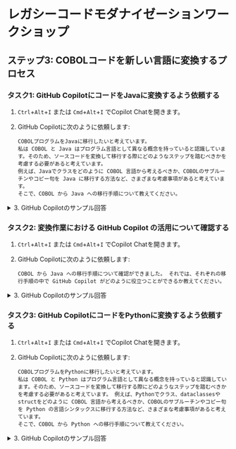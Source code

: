 # レガシーコードモダナイゼーションワークショップ

## ステップ3: COBOLコードを新しい言語に変換するプロセス

### タスク1: GitHub CopilotにコードをJavaに変換するよう依頼する

1. `Ctrl`+`Alt`+`I` または `Cmd`+`Alt`+`I` でCopilot Chatを開きます。

2. GitHub Copilotに次のように依頼します:

   ```plaintext
   COBOLプログラムをJavaに移行したいと考えています。
   私は COBOL と Java はプログラム言語として異なる概念を持っていると認識しています。そのため、ソースコードを変換して移行する際にどのようなステップを踏むべきかを考慮する必要があると考えています。
   例えば、Javaでクラスをどのように COBOL 言語から考えるべきか、COBOLのサブルーチンやコピー句を Java に移行する方法など、さまざまな考慮事項があると考えています。
   そこで、COBOL から Java への移行手順について教えてください。
   ```

<details>
<summary>3. GitHub Copilotのサンプル回答</summary>
COBOL から Java への移行手順について、以下のステップを踏むことをお勧めします。これらのステップは、COBOL の概念を Java に適切にマッピングし、移行プロセスをスムーズに進めるためのものです。

### 1. プロジェクトの計画と準備

- **コードベースのインベントリ**:
  - すべての COBOL プログラム、コピー句、外部依存関係を特定し、ドキュメント化します。

- **移行の範囲と目標の設定**:
  - 移行するコードの範囲を決定し、移行の目標（例：パフォーマンスの向上、保守性の向上）を設定します。

### 2. COBOL の概念を Java にマッピング

- **プログラム構造**:
  - COBOL の各プログラムを Java のクラスにマッピングします。COBOL の `IDENTIFICATION DIVISION` は Java クラスの宣言に相当します。

- **データ定義**:
  - COBOL の `DATA DIVISION` に定義されたデータ項目を Java のフィールドに変換します。COBOL のデータ型を Java のデータ型にマッピングします。

- **サブルーチン**:
  - COBOL のサブルーチン（`PERFORM` や `CALL` ステートメント）を Java のメソッドに変換します。サブルーチンの引数はメソッドのパラメータとして扱います。

- **COPYBOOK**:
  - COBOL のコピー句（COPYBOOK）は、Java のクラスやインターフェースとして再利用可能なコードに変換します。

### 3. 移行の実装

- **クラスの作成**:
  - 各 COBOL プログラムに対応する Java クラスを作成します。クラス名はプログラム名に基づいて命名します。

- **フィールドの定義**:
  - COBOL のデータ項目を Java のフィールドとして定義します。データ型の変換を行います（例：`PIC 9(3)` は `int` に変換）。

- **メソッドの実装**:
  - COBOL のサブルーチンを Java のメソッドとして実装します。メソッド名はサブルーチン名に基づいて命名します。

- **外部プログラムの呼び出し**:
  - COBOL の外部プログラム呼び出し（`CALL` ステートメント）を Java のメソッド呼び出しに変換します。

### 4. テストと検証

- **単体テストの作成**:
  - 各 Java クラスとメソッドに対して単体テストを作成し、正しく動作することを確認します。

- **統合テストの実施**:
  - 移行された Java コード全体を統合テストし、システム全体が正しく動作することを確認します。

### 5. 最適化とリファクタリング

- **コードの最適化**:
  - 移行された Java コードを最適化し、パフォーマンスを向上させます。

- **リファクタリング**:
  - コードの可読性と保守性を向上させるために、リファクタリングを行います。

### 具体的な例

#### COBOL のサブルーチンの Java への変換例

**COBOL サブルーチン**
```cobol
INITIALIZE-EMPLOYEES.
    MOVE "E001" TO EMPLOYEE-ID(1).
    MOVE "Alice Johnson" TO EMPLOYEE-NAME(1).
    MOVE "HR" TO DEPARTMENT(1).
    MOVE 70000.00 TO GROSS-SALARY(1).
    ...
```

**Java メソッド**
```java
public class PayrollSystem {
    private Employee[] employees = new Employee[5];

    public void initializeEmployees() {
        employees[0] = new Employee("E001", "Alice Johnson", "HR", 70000.00);
        ...
    }
}

class Employee {
    private String id;
    private String name;
    private String department;
    private double grossSalary;

    public Employee(String id, String name, String department, double grossSalary) {
        this.id = id;
        this.name = name;
        this.department = department;
        this.grossSalary = grossSalary;
    }

    // Getters and setters
}
```

### まとめ

COBOL から Java への移行は、プログラム構造、データ定義、サブルーチン、コピー句などの COBOL の概念を Java に適切にマッピングすることが重要です。移行プロセスを計画し、各ステップを慎重に実行することで、スムーズな移行を実現できます。
</details>

### タスク2: 変換作業における GitHub Copilot の活用について確認する

1. `Ctrl`+`Alt`+`I` または `Cmd`+`Alt`+`I` でCopilot Chatを開きます。

2. GitHub Copilotに次のように依頼します:

   ```plaintext
   COBOL から Java への移行手順について確認ができました。 それでは、それぞれの移行手順の中で GitHub Copilot がどのように役立つことができるか教えてください。
   ```

<details>
<summary>3. GitHub Copilotのサンプル回答</summary>
GitHub Copilot は、COBOL から Java への移行手順の各ステップでさまざまな方法で役立つことができます。以下に、各移行手順において GitHub Copilot がどのように支援できるかを説明します。

### 1. プロジェクトの計画と準備

- **コードベースのインベントリ**:
  - GitHub Copilot は、スクリプトを生成して COBOL ファイルのリストを取得し、コード行数やファイルサイズを計算するのに役立ちます。

  ```python
  import os

  def list_cobol_files(directory):
      cobol_files = []
      for root, _, files in os.walk(directory):
          for file in files:
              if file.endswith(('.cbl', '.cob')):
                  cobol_files.append(os.path.join(root, file))
      return cobol_files

  directory_path = '/path/to/cobol/project'
  cobol_files = list_cobol_files(directory_path)
  for file in cobol_files:
      print(file)
  ```

- **移行の範囲と目標の設定**:
  - GitHub Copilot は、移行計画のドキュメントテンプレートを生成するのに役立ちます。

  ```markdown
  # Migration Plan

  ## Scope
  - List of COBOL programs to be migrated
  - Dependencies and external systems

  ## Goals
  - Improve performance
  - Enhance maintainability
  - Reduce technical debt

  ## Timeline
  - Phase 1: Inventory and Analysis
  - Phase 2: Code Conversion
  - Phase 3: Testing and Validation
  - Phase 4: Optimization and Refactoring
  ```

### 2. COBOL の概念を Java にマッピング

- **プログラム構造**:
  - GitHub Copilot は、COBOL プログラムを Java クラスに変換するためのテンプレートを生成するのに役立ちます。

  ```java
  public class PayrollSystem {
      // Fields and methods will be added here
  }
  ```

- **データ定義**:
  - GitHub Copilot は、COBOL のデータ項目を Java のフィールドに変換するコードを生成するのに役立ちます。

  ```java
  public class Employee {
      private String id;
      private String name;
      private String department;
      private double grossSalary;

      // Constructor, getters, and setters
  }
  ```

- **サブルーチン**:
  - GitHub Copilot は、COBOL のサブルーチンを Java のメソッドに変換するコードを生成するのに役立ちます。

  ```java
  public void initializeEmployees() {
      employees[0] = new Employee("E001", "Alice Johnson", "HR", 70000.00);
      // Initialize other employees
  }
  ```

- **COPYBOOK**:
  - GitHub Copilot は、COBOL のコピー句を Java のクラスやインターフェースに変換するコードを生成するのに役立ちます。

  ```java
  public class EmployeeData {
      // Fields and methods for reusable data structures
  }
  ```

### 3. 移行の実装

- **クラスの作成**:
  - GitHub Copilot は、COBOL プログラムに対応する Java クラスを作成するコードを生成するのに役立ちます。

  ```java
  public class PayrollSystem {
      private Employee[] employees = new Employee[5];

      // Methods will be added here
  }
  ```

- **フィールドの定義**:
  - GitHub Copilot は、COBOL のデータ項目を Java のフィールドに変換するコードを生成するのに役立ちます。

  ```java
  private int employeeIndex;
  private double taxRate = 0.20;
  private double bonusRate = 0.10;
  private double deductionRate = 0.05;
  ```

- **メソッドの実装**:
  - GitHub Copilot は、COBOL のサブルーチンを Java のメソッドに変換するコードを生成するのに役立ちます。

  ```java
  public void calculateNetSalaries() {
      for (Employee employee : employees) {
          double bonus = calculateBonus(employee.getGrossSalary());
          double netSalary = employee.getGrossSalary() + bonus - (employee.getGrossSalary() * taxRate) - (employee.getGrossSalary() * deductionRate);
          employee.setNetSalary(netSalary);
      }
  }

  private double calculateBonus(double grossSalary) {
      return grossSalary * bonusRate;
  }
  ```

- **外部プログラムの呼び出し**:
  - GitHub Copilot は、COBOL の外部プログラム呼び出しを Java のメソッド呼び出しに変換するコードを生成するのに役立ちます。

  ```java
  public void callCalculateBonus(double grossSalary, double[] bonus) {
      bonus[0] = calculateBonus(grossSalary);
  }
  ```

### 4. テストと検証

- **単体テストの作成**:
  - GitHub Copilot は、各 Java クラスとメソッドに対する単体テストを生成するのに役立ちます。

  ```java
  @Test
  public void testInitializeEmployees() {
      PayrollSystem payrollSystem = new PayrollSystem();
      payrollSystem.initializeEmployees();
      assertEquals("E001", payrollSystem.getEmployees()[0].getId());
  }
  ```

- **統合テストの実施**:
  - GitHub Copilot は、統合テストのテンプレートを生成するのに役立ちます。

  ```java
  @Test
  public void testPayrollSystemIntegration() {
      PayrollSystem payrollSystem = new PayrollSystem();
      payrollSystem.initializeEmployees();
      payrollSystem.calculateNetSalaries();
      payrollSystem.calculateDepartmentTotals();
      payrollSystem.displayEmployees();
      payrollSystem.displayDepartmentTotals();
  }
  ```

### 5. 最適化とリファクタリング

- **コードの最適化**:
  - GitHub Copilot は、パフォーマンスを向上させるためのコード最適化の提案を行うのに役立ちます。

  ```java
  public void optimizeNetSalaryCalculation() {
      for (Employee employee : employees) {
          double grossSalary = employee.getGrossSalary();
          double bonus = calculateBonus(grossSalary);
          double netSalary = grossSalary + bonus - (grossSalary * taxRate) - (grossSalary * deductionRate);
          employee.setNetSalary(netSalary);
      }
  }
  ```

- **リファクタリング**:
  - GitHub Copilot は、コードの可読性と保守性を向上させるためのリファクタリングの提案を行うのに役立ちます。

  ```java
  public class Employee {
      private String id;
      private String name;
      private String department;
      private double grossSalary;
      private double netSalary;

      // Constructor, getters, and setters
  }
  ```

### まとめ

GitHub Copilot は、COBOL から Java への移行プロセスの各ステップで支援することができます。コードの生成、最適化、リファクタリング、テストの作成など、さまざまなタスクを効率的に行うための提案を提供し、移行プロジェクトをスムーズに進めることができます。
</details>

### タスク3: GitHub CopilotにコードをPythonに変換するよう依頼する

1. `Ctrl`+`Alt`+`I` または `Cmd`+`Alt`+`I` でCopilot Chatを開きます。

2. GitHub Copilotに次のように依頼します:

   ```plaintext
   COBOLプログラムをPythonに移行したいと考えています。
   私は COBOL と Python はプログラム言語として異なる概念を持っていると認識しています。そのため、ソースコードを変換して移行する際にどのようなステップを踏むべきかを考慮する必要があると考えています。 例えば、Pythonでクラス、dataclassesやstructをどのように COBOL 言語から考えるべきか、COBOLのサブルーチンやコピー句を Python の言語シンタックスに移行する方法など、さまざまな考慮事項があると考えています。
   そこで、COBOL から Python への移行手順について教えてください。
   ```

<details>
<summary>3. GitHub Copilotのサンプル回答</summary>
COBOL から Python への移行手順について、以下のステップを踏むことをお勧めします。これらのステップは、COBOL の概念を Python に適切にマッピングし、移行プロセスをスムーズに進めるためのものです。

### 1. プロジェクトの計画と準備

- **コードベースのインベントリ**:
  - すべての COBOL プログラム、コピー句、外部依存関係を特定し、ドキュメント化します。

- **移行の範囲と目標の設定**:
  - 移行するコードの範囲を決定し、移行の目標（例：パフォーマンスの向上、保守性の向上）を設定します。

### 2. COBOL の概念を Python にマッピング

- **プログラム構造**:
  - COBOL の各プログラムを Python のクラスまたはモジュールにマッピングします。COBOL の `IDENTIFICATION DIVISION` は Python のクラス定義に相当します。

- **データ定義**:
  - COBOL の `DATA DIVISION` に定義されたデータ項目を Python のデータクラスや辞書に変換します。COBOL のデータ型を Python のデータ型にマッピングします。

- **サブルーチン**:
  - COBOL のサブルーチン（`PERFORM` や `CALL` ステートメント）を Python の関数やメソッドに変換します。サブルーチンの引数は関数のパラメータとして扱います。

- **COPYBOOK**:
  - COBOL のコピー句（COPYBOOK）は、Python のモジュールやクラスとして再利用可能なコードに変換します。

### 3. 移行の実装

- **クラスの作成**:
  - 各 COBOL プログラムに対応する Python クラスまたはモジュールを作成します。クラス名やモジュール名はプログラム名に基づいて命名します。

- **フィールドの定義**:
  - COBOL のデータ項目を Python のデータクラスや辞書として定義します。データ型の変換を行います（例：`PIC 9(3)` は `int` に変換）。

- **メソッドの実装**:
  - COBOL のサブルーチンを Python の関数やメソッドとして実装します。メソッド名はサブルーチン名に基づいて命名します。

- **外部プログラムの呼び出し**:
  - COBOL の外部プログラム呼び出し（`CALL` ステートメント）を Python の関数呼び出しに変換します。

### 4. テストと検証

- **単体テストの作成**:
  - 各 Python クラスと関数に対して単体テストを作成し、正しく動作することを確認します。

- **統合テストの実施**:
  - 移行された Python コード全体を統合テストし、システム全体が正しく動作することを確認します。

### 5. 最適化とリファクタリング

- **コードの最適化**:
  - 移行された Python コードを最適化し、パフォーマンスを向上させます。

- **リファクタリング**:
  - コードの可読性と保守性を向上させるために、リファクタリングを行います。

### 具体的な例

#### COBOL のサブルーチンの Python への変換例

**COBOL サブルーチン**
```cobol
INITIALIZE-EMPLOYEES.
    MOVE "E001" TO EMPLOYEE-ID(1).
    MOVE "Alice Johnson" TO EMPLOYEE-NAME(1).
    MOVE "HR" TO DEPARTMENT(1).
    MOVE 70000.00 TO GROSS-SALARY(1).
    ...
```

**Python 関数**
```python
from dataclasses import dataclass

@dataclass
class Employee:
    id: str
    name: str
    department: str
    gross_salary: float

employees = []

def initialize_employees():
    employees.append(Employee("E001", "Alice Johnson", "HR", 70000.00))
    # Initialize other employees
```

### まとめ

COBOL から Python への移行は、プログラム構造、データ定義、サブルーチン、コピー句などの COBOL の概念を Python に適切にマッピングすることが重要です。移行プロセスを計画し、各ステップを慎重に実行することで、スムーズな移行を実現できます。
</details>

